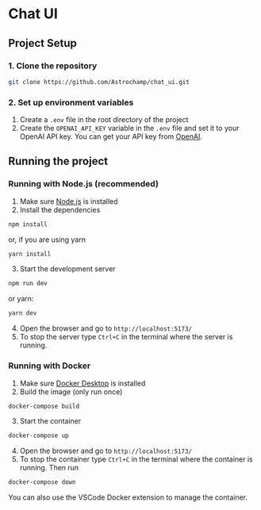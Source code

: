 # Chat UI

## Project Setup
### 1. Clone the repository
```bash
git clone https://github.com/Astrochamp/chat_ui.git
```
### 2. Set up environment variables
1. Create a `.env` file in the root directory of the project
2. Create the `OPENAI_API_KEY` variable in the `.env` file and set it to your OpenAI API key. You can get your API key from [OpenAI](https://platform.openai.com/).

## Running the project
### Running with Node.js (recommended)
1. Make sure [Node.js](https://nodejs.org/en/) is installed
2. Install the dependencies
```bash
npm install
```
or, if you are using yarn
```bash
yarn install
```
3. Start the development server
```bash
npm run dev
```
or yarn:
```bash
yarn dev
```
4. Open the browser and go to `http://localhost:5173/`
5. To stop the server type `Ctrl+C` in the terminal where the server is running.


### Running with Docker
1. Make sure [Docker Desktop](https://www.docker.com/) is installed
2. Build the image (only run once)
```bash
docker-compose build
```
3. Start the container
```bash
docker-compose up
```
4. Open the browser and go to `http://localhost:5173/`
5. To stop the container type `Ctrl+C` in the terminal where the container is running.
Then run
```bash
docker-compose down
```
You can also use the VSCode Docker extension to manage the container.